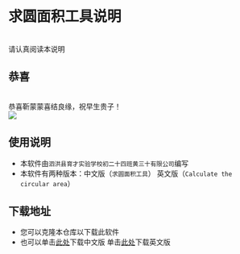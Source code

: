 # 求圆面积工具说明
<br>请认真阅读本说明
## 恭喜
<br>恭喜靳蒙蒙喜结良缘，祝早生贵子！
<br> ![](https://github.com/ZANGTAO-shabi/-YUAN-/blob/master/images/%E6%97%A9%E7%94%9F%E8%B4%B5%E5%AD%90.jpg)
## 使用说明
* 本软件由`泗洪县育才实验学校初二十四班黄三十有限公司`编写
* 本软件有两种版本：中文版（`求圆面积工具`） 英文版（`Calculate the circular area`）
## 下载地址
* 您可以克隆本仓库以下载此软件
* 也可以单击[此处](https://github.com/ZANGTAO-shabi/-YUAN-/raw/master/EXE%20Programs/%E6%B1%82%E5%9C%86%E9%9D%A2%E7%A7%AF%E5%B7%A5%E5%85%B7.exe "单击此处以下载中文版")下载中文版 单击[此处](https://github.com/ZANGTAO-shabi/-YUAN-/raw/master/EXE%20Programs/Calculate%20the%20circular%20area.exe "单击此处以下载英文版")下载英文版
